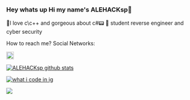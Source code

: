 ### Hey whats up Hi my name's ALEHACKsp👋

🚀I love c\c++ and gorgeous about c#📟
🚀 student reverse engineer and cyber security

How to reach me? Social Networks:

<a href="https://discord.gg/ZXqtNbm">
  <code><img alt="Hideaki's YouTube" height="20" src="https://discord.com/assets/07dca80a102d4149e9736d4b162cff6f.ico"></code>


[![ALEHACKsp github stats](https://github-readme-stats.vercel.app/api?username=ALEHACKsp&show_icons=true&theme=dracula)](https://github.com/ALEHACKsp/github-readme-stats) 

[![what i code in ig](https://github-readme-stats.vercel.app/api/top-langs/?username=lhaasper&theme=dracula&show_icons=true)](https://www.youtube.com/watch?v=dQw4w9WgXcQ)

[![](https://img.shields.io/badge/Free-Cheats-informational?style=flat&logo=tui&logoColor=white&color=F48F20)](https://www.youtube.com/watch?v=dQw4w9WgXcQ)


